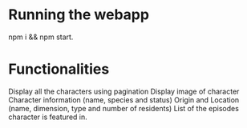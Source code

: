 # Running the webapp

npm i && npm start.

# Functionalities
  
  Display all the characters using pagination
  Display image of character
  Character information (name, species and status)
  Origin and Location (name, dimension, type and number of residents)
  List of the episodes character is featured in.
